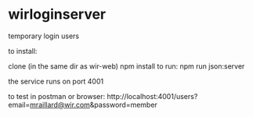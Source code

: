 # wirloginserver
temporary login users

to install:

clone (in the same dir as wir-web)
npm install
to run: npm run json:server

the service runs on port 4001

to test in postman or browser:
http://localhost:4001/users?email=mraillard@wir.com&password=member
